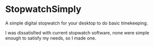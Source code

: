 # StopwatchSimply
A simple digital stopwatch for your desktop to do basic timekeeping.

I was dissatisfied with current stopwatch software, none were simple enough to satisfy my needs, so I made one.
